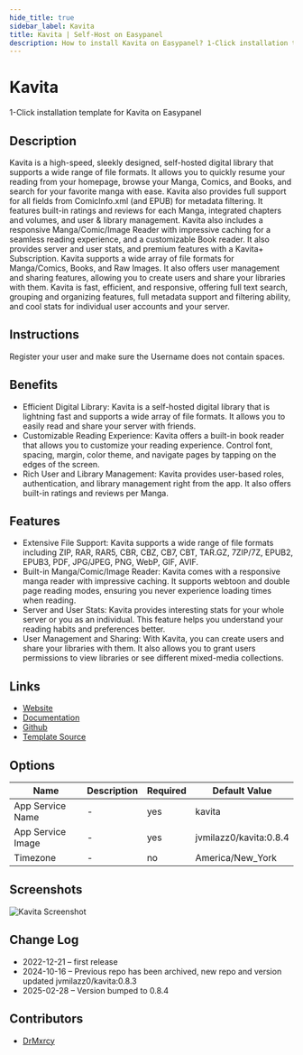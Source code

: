 ```yaml
---
hide_title: true
sidebar_label: Kavita
title: Kavita | Self-Host on Easypanel
description: How to install Kavita on Easypanel? 1-Click installation template for Kavita on Easypanel
---
```


<!-- generated -->

# Kavita

1-Click installation template for Kavita on Easypanel

## Description

Kavita is a high-speed, sleekly designed, self-hosted digital library that supports a wide range of file formats. It allows you to quickly resume your reading from your homepage, browse your Manga, Comics, and Books, and search for your favorite manga with ease. Kavita also provides full support for all fields from ComicInfo.xml (and EPUB) for metadata filtering. It features built-in ratings and reviews for each Manga, integrated chapters and volumes, and user &amp; library management. Kavita also includes a responsive Manga/Comic/Image Reader with impressive caching for a seamless reading experience, and a customizable Book reader. It also provides server and user stats, and premium features with a Kavita+ Subscription. Kavita supports a wide array of file formats for Manga/Comics, Books, and Raw Images. It also offers user management and sharing features, allowing you to create users and share your libraries with them. Kavita is fast, efficient, and responsive, offering full text search, grouping and organizing features, full metadata support and filtering ability, and cool stats for individual user accounts and your server.

## Instructions

Register your user and make sure the Username does not contain spaces.

## Benefits

- Efficient Digital Library: Kavita is a self-hosted digital library that is lightning fast and supports a wide array of file formats. It allows you to easily read and share your server with friends.
- Customizable Reading Experience: Kavita offers a built-in book reader that allows you to customize your reading experience. Control font, spacing, margin, color theme, and navigate pages by tapping on the edges of the screen.
- Rich User and Library Management: Kavita provides user-based roles, authentication, and library management right from the app. It also offers built-in ratings and reviews per Manga.

## Features

- Extensive File Support: Kavita supports a wide range of file formats including ZIP, RAR, RAR5, CBR, CBZ, CB7, CBT, TAR.GZ, 7ZIP/7Z, EPUB2, EPUB3, PDF, JPG/JPEG, PNG, WebP, GIF, AVIF.
- Built-in Manga/Comic/Image Reader: Kavita comes with a responsive manga reader with impressive caching. It supports webtoon and double page reading modes, ensuring you never experience loading times when reading.
- Server and User Stats: Kavita provides interesting stats for your whole server or you as an individual. This feature helps you understand your reading habits and preferences better.
- User Management and Sharing: With Kavita, you can create users and share your libraries with them. It also allows you to grant users permissions to view libraries or see different mixed-media collections.

## Links

- [Website](https://www.kavitareader.com/)
- [Documentation](https://wiki.kavitareader.com/)
- [Github](https://github.com/Kareadita/Kavita)
- [Template Source](https://github.com/easypanel-io/templates/tree/main/templates/kavita)

## Options

Name | Description | Required | Default Value
-|-|-|-
App Service Name | - | yes | kavita
App Service Image | - | yes | jvmilazz0/kavita:0.8.4
Timezone | - | no | America/New_York

## Screenshots

![Kavita Screenshot](./assets/screenshot.png)

## Change Log

- 2022-12-21 – first release
- 2024-10-16 – Previous repo has been archived, new repo and version updated jvmilazz0/kavita:0.8.3
- 2025-02-28 – Version bumped to 0.8.4

## Contributors

- [DrMxrcy](https://github.com/DrMxrcy)
